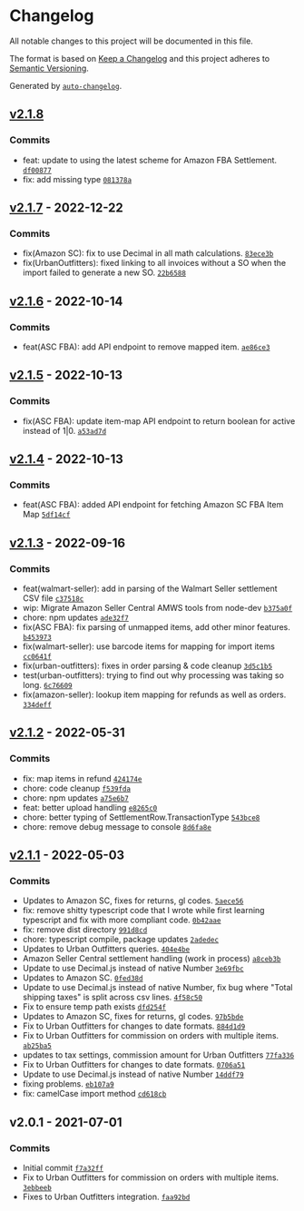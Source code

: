 # Changelog

All notable changes to this project will be documented in this file.

The format is based on [Keep a Changelog](https://keepachangelog.com/en/1.0.0/)
and this project adheres to [Semantic Versioning](https://semver.org/spec/v2.0.0.html).

Generated by [`auto-changelog`](https://github.com/CookPete/auto-changelog).

## [v2.1.8](https://github.com/UtahGooner/api-partners/compare/v2.1.7...v2.1.8)

### Commits

- feat: update to using the latest scheme for Amazon FBA Settlement. [`df00877`](https://github.com/UtahGooner/api-partners/commit/df00877a2ad1c26b913921dc41e508a709bad459)
- fix: add missing type [`081378a`](https://github.com/UtahGooner/api-partners/commit/081378a004ade8342ca411e082276a57d73d498a)

## [v2.1.7](https://github.com/UtahGooner/api-partners/compare/v2.1.6...v2.1.7) - 2022-12-22

### Commits

- fix(Amazon SC): fix to use Decimal in all math calculations. [`83ece3b`](https://github.com/UtahGooner/api-partners/commit/83ece3ba38eadff8f00dd027596f895168b4381b)
- fix(UrbanOutfitters): fixed linking to all invoices without a SO when the import failed to generate a new SO. [`22b6588`](https://github.com/UtahGooner/api-partners/commit/22b65880e3c38a9e3cf67d00183403bbbaac902d)

## [v2.1.6](https://github.com/UtahGooner/api-partners/compare/v2.1.5...v2.1.6) - 2022-10-14

### Commits

- feat(ASC FBA): add API endpoint to remove mapped item. [`ae86ce3`](https://github.com/UtahGooner/api-partners/commit/ae86ce3571a3bbfc43e590f921bb08cb72ee1486)

## [v2.1.5](https://github.com/UtahGooner/api-partners/compare/v2.1.4...v2.1.5) - 2022-10-13

### Commits

- fix(ASC FBA): update item-map API endpoint to return boolean for active instead of 1|0. [`a53ad7d`](https://github.com/UtahGooner/api-partners/commit/a53ad7dd754a28beddb4d2bf16def062ee5ad13e)

## [v2.1.4](https://github.com/UtahGooner/api-partners/compare/v2.1.3...v2.1.4) - 2022-10-13

### Commits

- feat(ASC FBA): added API endpoint for fetching Amazon SC FBA Item Map [`5df14cf`](https://github.com/UtahGooner/api-partners/commit/5df14cf1dc2ebff4927b7974f36597cf2be8d084)

## [v2.1.3](https://github.com/UtahGooner/api-partners/compare/v2.1.2...v2.1.3) - 2022-09-16

### Commits

- feat(walmart-seller): add in parsing of the Walmart Seller settlement CSV file [`c37518c`](https://github.com/UtahGooner/api-partners/commit/c37518ccb0684f1b858f01c7d35a2bf80af57c7b)
- wip: Migrate Amazon Seller Central AMWS tools from node-dev [`b375a0f`](https://github.com/UtahGooner/api-partners/commit/b375a0f1025b2391dd689396e582360b8e5e5b5c)
- chore: npm updates [`ade32f7`](https://github.com/UtahGooner/api-partners/commit/ade32f7790e904b3f1969682faa9f5bbf76be2a3)
- fix(ASC FBA): fix parsing of unmapped items, add other minor features. [`b453973`](https://github.com/UtahGooner/api-partners/commit/b453973379e4784dfbd9d3544eaa29d2575aeca9)
- fix(walmart-seller): use barcode items for mapping for import items [`cc0641f`](https://github.com/UtahGooner/api-partners/commit/cc0641fa6fc6b6dff1f873a1571685c74c1d283f)
- fix(urban-outfitters): fixes in order parsing & code cleanup [`3d5c1b5`](https://github.com/UtahGooner/api-partners/commit/3d5c1b5c202ad279f90812cd4a6cad43838ce39b)
- test(urban-outfitters): trying to find out why processing was taking so long. [`6c76609`](https://github.com/UtahGooner/api-partners/commit/6c76609917da39be801867ca594a142e01f69cfb)
- fix(amazon-seller): lookup item mapping for refunds as well as orders. [`334deff`](https://github.com/UtahGooner/api-partners/commit/334deff12c24e31de29de06b39a4a31c94a6cb10)

## [v2.1.2](https://github.com/UtahGooner/api-partners/compare/v2.1.1...v2.1.2) - 2022-05-31

### Commits

- fix: map items in refund [`424174e`](https://github.com/UtahGooner/api-partners/commit/424174e2b80e4148f13d3652b690711ec42c16b8)
- chore: code cleanup [`f539fda`](https://github.com/UtahGooner/api-partners/commit/f539fda13acaa821c322b9a2dda3452ee1f2dc9e)
- chore: npm updates [`a75e6b7`](https://github.com/UtahGooner/api-partners/commit/a75e6b7be6ac16e175c4cd60596fa055566aa955)
- feat: better upload handling [`e8265c0`](https://github.com/UtahGooner/api-partners/commit/e8265c03a6388b82426024a15bea8ca6e0c02041)
- chore: better typing of SettlementRow.TransactionType [`543bce8`](https://github.com/UtahGooner/api-partners/commit/543bce8e594c8d3bc850c951a48ef7b2c028756f)
- chore: remove debug message to console [`8d6fa8e`](https://github.com/UtahGooner/api-partners/commit/8d6fa8eed0651ff82017a2c3a5597b522e504e04)

## [v2.1.1](https://github.com/UtahGooner/api-partners/compare/v2.0.1...v2.1.1) - 2022-05-03

### Commits

- Updates to Amazon SC, fixes for returns, gl codes. [`5aece56`](https://github.com/UtahGooner/api-partners/commit/5aece56cf1bb9d4ec28d104e32b88ab1b5aebea7)
- fix: remove shitty typescript code that I wrote while first learning typescript and fix with more compliant code. [`0b42aae`](https://github.com/UtahGooner/api-partners/commit/0b42aae54d3c47abb08044c9955ee655d595555b)
- fix: remove dist directory [`991d8cd`](https://github.com/UtahGooner/api-partners/commit/991d8cd48e3f8a2c1ffba459f585888c1eb15012)
- chore: typescript compile, package updates [`2adedec`](https://github.com/UtahGooner/api-partners/commit/2adedec0a64784b35d6cd7e4cf6514baf9c3eb87)
- Updates to Urban Outfitters queries. [`404e4be`](https://github.com/UtahGooner/api-partners/commit/404e4be55b591933c941052089fe45642a210f95)
- Amazon Seller Central settlement handling (work in process) [`a8ceb3b`](https://github.com/UtahGooner/api-partners/commit/a8ceb3bdd2fb38ceeca1c07cae4a74cd95273881)
- Update to use Decimal.js instead of native Number [`3e69fbc`](https://github.com/UtahGooner/api-partners/commit/3e69fbcee025b9902c0fc2d6131898978e7eb7a3)
- Updates to Amazon SC. [`0fed38d`](https://github.com/UtahGooner/api-partners/commit/0fed38d829b9c9869cb7ddc8cd445a9e2421af0b)
- Update to use Decimal.js instead of native Number, fix bug where "Total shipping taxes" is split across csv lines. [`4f58c50`](https://github.com/UtahGooner/api-partners/commit/4f58c5097b92e7b41bf01b3debeb8041e3746765)
- Fix to ensure temp path exists [`dfd254f`](https://github.com/UtahGooner/api-partners/commit/dfd254fbfb3971c3bb3b5c72ab2745b83018715c)
- Updates to Amazon SC, fixes for returns, gl codes. [`97b5bde`](https://github.com/UtahGooner/api-partners/commit/97b5bdeeec2566b6229d163dd8cf7dbd29851214)
- Fix to Urban Outfitters for changes to date formats. [`884d1d9`](https://github.com/UtahGooner/api-partners/commit/884d1d9b9215888aa1140675d4e002e9aa40ea9e)
- Fix to Urban Outfitters for commission on orders with multiple items. [`ab25ba5`](https://github.com/UtahGooner/api-partners/commit/ab25ba565a24aca565789831fc086823f360e674)
- updates to tax settings, commission amount for Urban Outfitters [`77fa336`](https://github.com/UtahGooner/api-partners/commit/77fa33655cec1428f2a95d6958425e36d08be937)
- Fix to Urban Outfitters for changes to date formats. [`0706a51`](https://github.com/UtahGooner/api-partners/commit/0706a51943f7fe6392430f323c24b16982616fbf)
- Update to use Decimal.js instead of native Number [`14ddf79`](https://github.com/UtahGooner/api-partners/commit/14ddf794e003b3482e0415ad9f773546f0212aca)
- fixing problems. [`eb107a9`](https://github.com/UtahGooner/api-partners/commit/eb107a9d6ad2161ca4030bce1f22d705c3c1de16)
- fix: camelCase import method [`cd618cb`](https://github.com/UtahGooner/api-partners/commit/cd618cb173d49b3718005e3d10d066e4a4468736)

## v2.0.1 - 2021-07-01

### Commits

- Initial commit [`f7a32ff`](https://github.com/UtahGooner/api-partners/commit/f7a32ffd93879c9d616dd7177202a2e41bc208da)
- Fix to Urban Outfitters for commission on orders with multiple items. [`3ebbeeb`](https://github.com/UtahGooner/api-partners/commit/3ebbeeb5350692e27eb6982ebda6b02e31e0cf8a)
- Fixes to Urban Outfitters integration. [`faa92bd`](https://github.com/UtahGooner/api-partners/commit/faa92bd57e32d1585eadd110ea9b5568a02996fc)

